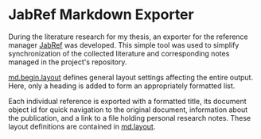 # JabRef Markdown Exporter
During the literature research for my thesis, an exporter for the reference manager [JabRef](https://github.com/JabRef/jabref) was developed.
This simple tool was used to simplify synchronization of the collected literature and corresponding notes managed in the project's repository.

[md.begin.layout](./md.begin.layout) defines general layout settings affecting the entire output.
Here, only a heading is added to form an appropriately formatted list.

Each individual reference is exported with a formatted title, its document object id for quick navigation to the original document, information about the publication, and a link to a file holding personal research notes.
These layout definitions are contained in [md.layout](./md.layout).